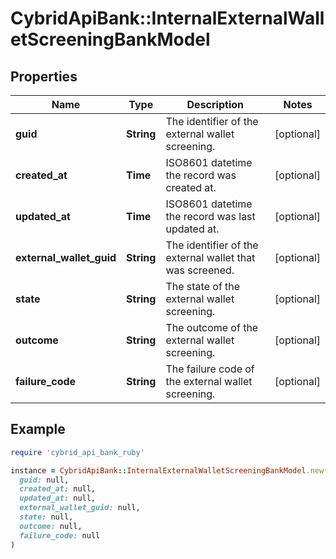 # CybridApiBank::InternalExternalWalletScreeningBankModel

## Properties

| Name | Type | Description | Notes |
| ---- | ---- | ----------- | ----- |
| **guid** | **String** | The identifier of the external wallet screening. | [optional] |
| **created_at** | **Time** | ISO8601 datetime the record was created at. | [optional] |
| **updated_at** | **Time** | ISO8601 datetime the record was last updated at. | [optional] |
| **external_wallet_guid** | **String** | The identifier of the external wallet that was screened. | [optional] |
| **state** | **String** | The state of the external wallet screening. | [optional] |
| **outcome** | **String** | The outcome of the external wallet screening. | [optional] |
| **failure_code** | **String** | The failure code of the external wallet screening. | [optional] |

## Example

```ruby
require 'cybrid_api_bank_ruby'

instance = CybridApiBank::InternalExternalWalletScreeningBankModel.new(
  guid: null,
  created_at: null,
  updated_at: null,
  external_wallet_guid: null,
  state: null,
  outcome: null,
  failure_code: null
)
```

